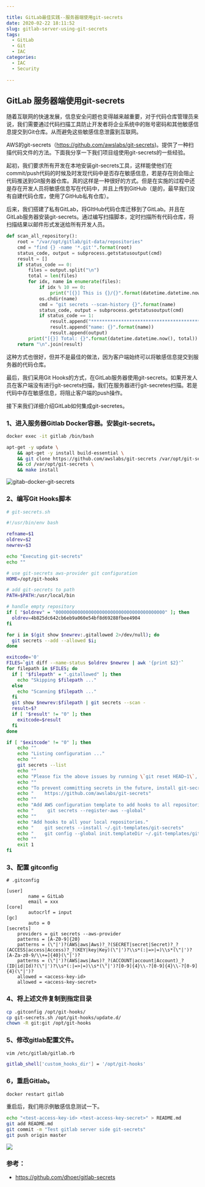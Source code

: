```yaml
---

title: GitLab最佳实践--服务器端使用git-secrets
date: 2020-02-22 18:11:52
slug: gitlab-server-using-git-secrets
tags:
  - GitLab
  - Git
  - IAC
categories:
  - IAC
  - Security
  
---
```


## GitLab 服务器端使用git-secrets

随着互联网的快速发展，信息安全问题也变得越来越重要，对于代码仓库管理员来说，我们需要通过代码扫描工具防止开发者将企业系统中的账号密码和其他敏感信息提交到Git仓库。从而避免这些敏感信息泄露到互联网。

AWS的git-secrets（https://github.com/awslabs/git-secrets)。提供了一种扫描代码文件的方法。下面我分享一下我们项目组使用git-secrets的一些经验。

起初，我们要求所有开发在本地安装git-secrets工具，这样能使他们在commit/push代码的时候及时发现代码中是否存在敏感信息，若是存在则会阻止代码推送到Git服务器仓库。真的这样是一种很好的方式。但是在实施的过程中还是存在开发人员将敏感信息写在代码中，并且上传到GitHub（是的，最早我们没有自建代码仓库，使用了GitHub私有仓库）。

后来，我们搭建了私有GitLab，将GItHub代码仓库迁移到了GitLab。并且在GitLab服务器安装git-secrets。通过编写扫描脚本，定时扫描所有代码仓库，将扫描结果以邮件形式发送给所有开发人员。

```python
def scan_all_repository():
    root = "/var/opt/gitlab/git-data/repositories"
    cmd = "find {} -name '*.git'".format(root)
    status_code, output = subprocess.getstatusoutput(cmd)
    result = []
    if status_code == 0:
        files = output.split("\n")
        total = len(files)
        for idx, name in enumerate(files):
            if idx % 10 == 0:
                print("[{}] This is {}/{}".format(datetime.datetime.now(), idx, total))
            os.chdir(name)
            cmd = "git secrets --scan-history {}".format(name)
            status_code, output = subprocess.getstatusoutput(cmd)
            if status_code == 1:
	            result.append("****************************************************")
                result.append("name: {}".format(name))
                result.append(output)
        print("[{}] Total: {}".format(datetime.datetime.now(), total))
    return "\n".join(result)
```
这种方式也很好，但并不是最佳的做法，因为客户端始终可以将敏感信息提交到服务器的代码仓库。

最后，我们采用Git Hooks的方式，在GitLab服务器使用git-secrets。如果开发人员在客户端没有进行git-secrets扫描，我们在服务器进行git-secretes扫描。若是代码中存在敏感信息，将阻止客户端的push操作。

接下来我们详细介绍GitLab如何集成git-secretes。

### 1、进入服务器Gitlab Docker容器。安装git-secrets。
```bash
docker exec -it gitlab /bin/bash

apt-get -y update \
    && apt-get -y install build-essential \
    && git clone https://github.com/awslabs/git-secrets /var/opt/git-secrets \
    && cd /var/opt/git-secrets \
    && make install
```
![gitab-docker-git-secrets](imgs/gitab-docker-git-secrets.png)

### 2、编写Git Hooks脚本
```bash
# git-secrets.sh

#!/usr/bin/env bash

refname=$1
oldrev=$2
newrev=$3

echo "Executing git-secrets"
echo ""

# use git-secrets aws-provider git configuration
HOME=/opt/git-hooks

# add git-secrets to path
PATH=$PATH:/usr/local/bin

# handle empty repository
if [ "$oldrev" = "0000000000000000000000000000000000000000" ]; then
  oldrev=4b825dc642cb6eb9a060e54bf8d69288fbee4904
fi

for i in $(git show $newrev:.gitallowed 2>/dev/null); do
  git secrets --add --allowed $i;
done

exitcode='0'
FILES=`git diff --name-status $oldrev $newrev | awk '{print $2}'`
for filepath in $FILES; do
  if [ "$filepath" = ".gitallowed" ]; then
    echo "Skipping $filepath ..."
  else
    echo "Scanning $filepath ..."
  fi
  git show $newrev:$filepath | git secrets --scan -
  result=$?
  if [ "$result" != "0" ]; then
    exitcode=$result
  fi
done

if [ "$exitcode" != "0" ]; then
    echo ""
    echo "Listing configuration ..."
    echo ""
    git secrets --list
    echo ""
    echo "Please fix the above issues by running \`git reset HEAD~1\`, and encrypting the secrets."
    echo ""
    echo "To prevent committing secrets in the future, install git-secrets on your local machine."
    echo "    https://github.com/awslabs/git-secrets"
    echo ""
    echo "Add AWS configuration template to add hooks to all repositories you initialize or clone in the future."
    echo "     git secrets --register-aws --global"
    echo ""
    echo "Add hooks to all your local repositories."
    echo "    git secrets --install ~/.git-templates/git-secrets"
    echo "    git config --global init.templateDir ~/.git-templates/git-secrets"
    echo ""
    exit 1
fi
```

### 3、配置 gitconfig
```
# .gitconfig

[user]
        name = GitLab
        email = xxx
[core]
        autocrlf = input
[gc]
        auto = 0
[secrets]
	providers = git secrets --aws-provider
	patterns = [A-Z0-9]{20}
	patterns = (\"|')?(AWS|aws|Aws)?_?(SECRET|secret|Secret)?_?(ACCESS|access|Access)?_?(KEY|key|Key)(\"|')?\\s*(:|=>|=)\\s*(\"|')?[A-Za-z0-9/\\+=]{40}(\"|')?
	patterns = (\"|')?(AWS|aws|Aws)?_?(ACCOUNT|account|Account)_?(ID|id|Id)?(\"|')?\\s*(:|=>|=)\\s*(\"|')?[0-9]{4}\\-?[0-9]{4}\\-?[0-9]{4}(\"|')?
	allowed = <access-key-id>
	allowed = <access-key-secret>
```

### 4、将上述文件复制到指定目录
```bash
cp .gitconfig /opt/git-hooks/
cp git-secrets.sh /opt/git-hooks/update.d/
chown -R git:git /opt/git-hooks
```

### 5、修改gitlab配置文件。
```bash
vim /etc/gitlab/gitlab.rb

gitlab_shell['custom_hooks_dir'] = '/opt/git-hooks'
```

### 6，重启Gitlab。
```bash
docker restart gitlab
```

重启后，我们用示例敏感信息测试一下。
```bash
echo "<test-access-key-id> <test-access-key-secret>" > README.md
git add README.md
git commit -m "Test gitlab server side git-secrets"
git push origin master
```

![](imgs/gitlab-git-secret-error.png)


### 参考：
- https://github.com/dhoer/gitlab-secrets